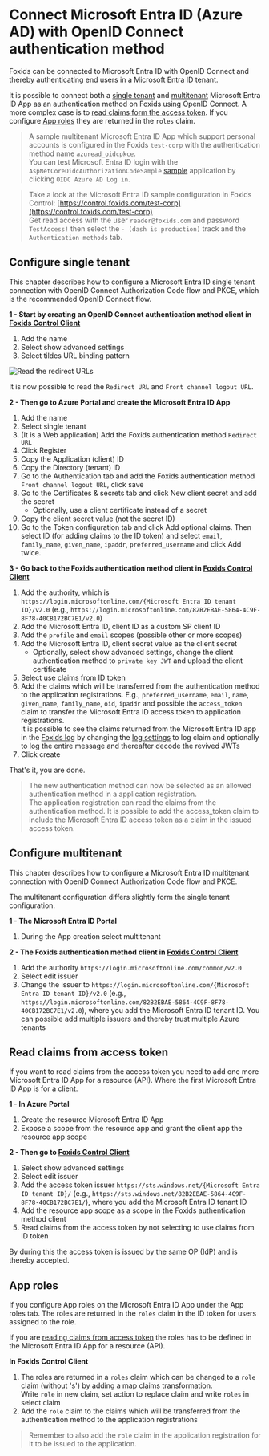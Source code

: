 ﻿# Connect Microsoft Entra ID (Azure AD) with OpenID Connect authentication method

Foxids can be connected to Microsoft Entra ID with OpenID Connect and thereby authenticating end users in a Microsoft Entra ID tenant.

It is possible to connect both a [single tenant](#configure-single-tenant) and [multitenant](#configure-multitenant) Microsoft Entra ID App as an authentication method on Foxids using OpenID Connect.
A more complex case is to [read claims form the access token](#read-claims-from-access-token).
If you configure [App roles](#app-roles) they are returned in the `roles` claim. 

> A sample multitenant Microsoft Entra ID App which support personal accounts is configured in the Foxids `test-corp` with the authentication method name `azuread_oidcpkce`.  
> You can test Microsoft Entra ID login with the `AspNetCoreOidcAuthorizationCodeSample` [sample](samples.md) application by clicking `OIDC Azure AD Log in`.

> Take a look at the Microsoft Entra ID sample configuration in Foxids Control: [https://control.foxids.com/test-corp](https://control.foxids.com/test-corp)  
> Get read access with the user `reader@foxids.com` and password `TestAccess!` then select the `- (dash is production)` track and the `Authentication methods` tab.

## Configure single tenant

This chapter describes how to configure a Microsoft Entra ID single tenant connection with OpenID Connect Authorization Code flow and PKCE, which is the recommended OpenID Connect flow.

**1 - Start by creating an OpenID Connect authentication method client in [Foxids Control Client](control.md#foxids-control-client)**

 1. Add the name
 2. Select show advanced settings
 3. Select tildes URL binding pattern

![Read the redirect URLs](images/howto-oidc-azuread-readredirect.png)

It is now possible to read the `Redirect URL` and `Front channel logout URL`.

**2 - Then go to Azure Portal and create the Microsoft Entra ID App**

 1. Add the name
 2. Select single tenant
 3. (It is a Web application) Add the Foxids authentication method `Redirect URL` 
 4. Click Register
 5. Copy the Application (client) ID
 6. Copy the Directory (tenant) ID
 7. Go to the Authentication tab and add the Foxids authentication method `Front channel logout URL`, click save
 8. Go to the Certificates & secrets tab and click New client secret and add the secret 
    - Optionally, use a client certificate instead of a secret
 9. Copy the client secret value (not the secret ID)
 10. Go to the Token configuration tab and click Add optional claims. Then select ID (for adding claims to the ID token) and select `email`, `family_name`, `given_name`, `ipaddr`, `preferred_username` and click Add twice. 

**3 - Go back to the Foxids authentication method client in [Foxids Control Client](control.md#foxids-control-client)**

 1. Add the authority, which is `https://login.microsoftonline.com/{Microsoft Entra ID tenant ID}/v2.0` (e.g., `https://login.microsoftonline.com/82B2EBAE-5864-4C9F-8F78-40CB172BC7E1/v2.0`)
 2. Add the Microsoft Entra ID, client ID as a custom SP client ID
 3. Add the `profile` and `email` scopes (possible other or more scopes)
 4. Add the Microsoft Entra ID, client secret value as the client secret
    - Optionally, select show advanced settings, change the client authentication method to `private key JWT` and upload the client certificate
 5. Select use claims from ID token
 6. Add the claims which will be transferred from the authentication method to the application registrations. E.g., `preferred_username`, `email`, `name`, `given_name`, `family_name`, `oid`, `ipaddr` and possible the `access_token` claim to transfer the Microsoft Entra ID access token to application registrations.  
 It is possible to see the claims returned from the Microsoft Entra ID app in the [Foxids log](logging.md#log-settings) by changing the [log settings](logging.md#log-settings) to log claim and optionally to log the entire message and thereafter decode the revived JWTs
 7. Click create

That's it, you are done. 

> The new authentication method can now be selected as an allowed authentication method in a application registration.  
> The application registration can read the claims from the authentication method. It is possible to add the access_token claim to include the Microsoft Entra ID access token as a claim in the issued access token.

## Configure multitenant

This chapter describes how to configure a Microsoft Entra ID multitenant connection with OpenID Connect Authorization Code flow and PKCE.

The multitenant configuration differs slightly form the single tenant configuration.

**1 - The Microsoft Entra ID Portal**

 1. During the App creation select multitenant

**2 - The Foxids authentication method client in [Foxids Control Client](control.md#foxids-control-client)**

 1. Add the authority `https://login.microsoftonline.com/common/v2.0`
 2. Select edit issuer
 3. Change the issuer to `https://login.microsoftonline.com/{Microsoft Entra ID tenant ID}/v2.0` (e.g., `https://login.microsoftonline.com/82B2EBAE-5864-4C9F-8F78-40CB172BC7E1/v2.0`), where you add the Microsoft Entra ID tenant ID. You can possible add multiple issuers and thereby trust multiple Azure tenants

## Read claims from access token

If you want to read claims from the access token you need to add one more Microsoft Entra ID App for a resource (API). Where the first Microsoft Entra ID App is for a client.

**1 - In Azure Portal**

1. Create the resource Microsoft Entra ID App 
2. Expose a scope from the resource app and grant the client app the resource app scope

**2 - Then go to [Foxids Control Client](control.md#foxids-control-client)**

1. Select show advanced settings
2. Select edit issuer
3. Add the access token issuer `https://sts.windows.net/{Microsoft Entra ID tenant ID}/` (e.g., `https://sts.windows.net/82B2EBAE-5864-4C9F-8F78-40CB172BC7E1/`), where you add the Microsoft Entra ID tenant ID
4. Add the resource app scope as a scope in the Foxids authentication method client
5. Read claims from the access token by not selecting to use claims from ID token

By during this the access token is issued by the same OP (IdP) and is thereby accepted.

## App roles

If you configure App roles on the Microsoft Entra ID App under the App roles tab. 
The roles are returned in the `roles` claim in the ID token for users assigned to the role.

If you are [reading claims from access token](#read-claims-from-access-token) the roles has to be defined in the Microsoft Entra ID App for a resource (API).

**In Foxids Control Client**

1. The roles are returned in a `roles` claim which can be changed to a `role` claim (without 's') by adding a map claims transformation.  
Write `role` in new claim, set action to replace claim and write `roles` in select claim
2. Add the `role` claim to the claims which will be transferred from the authentication method to the application registrations

> Remember to also add the `role` claim in the application registration for it to be issued to the application.